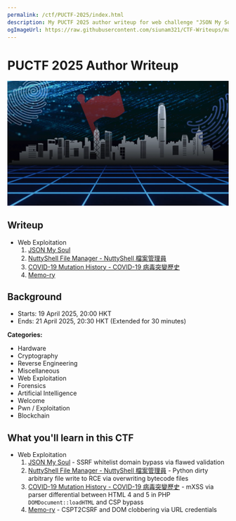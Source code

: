 ```yaml
---
permalink: /ctf/PUCTF-2025/index.html
description: My PUCTF 2025 author writeup for web challenge "JSON My Soul", "NuttyShell File Manager", "COVID-19 Mutation History", and "Memo-ry".
ogImageUrl: https://raw.githubusercontent.com/siunam321/CTF-Writeups/main/PUCTF-2025/images/banner.png
---
```


# PUCTF 2025 Author Writeup

![](https://raw.githubusercontent.com/siunam321/CTF-Writeups/main/PUCTF-2025/images/banner.png)

## Writeup

- Web Exploitation
    1. [JSON My Soul](https://siunam321.github.io/ctf/PUCTF-2025/web/JSON-My-Soul/)
    3. [NuttyShell File Manager - NuttyShell 檔案管理員](https://siunam321.github.io/ctf/PUCTF-2025/web/NuttyShell-File-Manager/)
    2. [COVID-19 Mutation History - COVID-19 病毒突變歷史](https://siunam321.github.io/ctf/PUCTF-2025/web/COVID-19-Mutation-History/)
    4. [Memo-ry](https://siunam321.github.io/ctf/PUCTF-2025/web/Memo-ry/)

## Background

- Starts: 19 April 2025, 20:00 HKT
- Ends: 21 April 2025, 20:30 HKT (Extended for 30 minutes)

**Categories:**

- Hardware
- Cryptography
- Reverse Engineering
- Miscellaneous
- Web Exploitation
- Forensics
- Artificial Intelligence
- Welcome
- Pwn / Exploitation
- Blockchain

## What you'll learn in this CTF

- Web Exploitation
    1. [JSON My Soul](https://siunam321.github.io/ctf/PUCTF-2025/web/JSON-My-Soul/) - SSRF whitelist domain bypass via flawed validation
    3. [NuttyShell File Manager - NuttyShell 檔案管理員](https://siunam321.github.io/ctf/PUCTF-2025/web/NuttyShell-File-Manager/) - Python dirty arbitrary file write to RCE via overwriting bytecode files
    2. [COVID-19 Mutation History - COVID-19 病毒突變歷史](https://siunam321.github.io/ctf/PUCTF-2025/web/COVID-19-Mutation-History/) - mXSS via parser differential between HTML 4 and 5 in PHP `DOMDocument::loadHTML` and CSP bypass
    4. [Memo-ry](https://siunam321.github.io/ctf/PUCTF-2025/web/Memo-ry/) - CSPT2CSRF and DOM clobbering via URL credentials